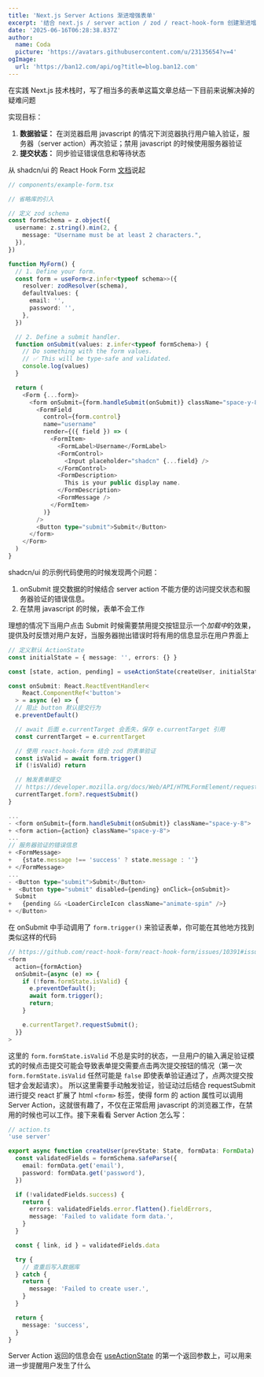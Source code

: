 ```yaml
---
title: 'Next.js Server Actions 渐进增强表单'
excerpt: '结合 next.js / server action / zod / react-hook-form 创建渐进增强表单'
date: '2025-06-16T06:28:38.837Z'
author:
  name: Coda
  picture: 'https://avatars.githubusercontent.com/u/23135654?v=4'
ogImage:
  url: 'https://ban12.com/api/og?title=blog.ban12.com'
---
```


在实践 Next.js 技术栈时，写了相当多的表单这篇文章总结一下目前来说解决掉的疑难问题

实现目标：

1.  **数据验证：** 在浏览器启用 javascript 的情况下浏览器执行用户输入验证，服务器（server action）再次验证；禁用 javascript 的时候使用服务器验证
2.  **提交状态：** 同步验证错误信息和等待状态

从 shadcn/ui 的 React Hook Form [文档](https://ui.shadcn.com/docs/components/form#usage)说起

```typescript
// components/example-form.tsx

// 省略库的引入

// 定义 zod schema
const formSchema = z.object({
  username: z.string().min(2, {
    message: "Username must be at least 2 characters.",
  }),
})

function MyForm() {
  // 1. Define your form.
  const form = useForm<z.infer<typeof schema>>({
    resolver: zodResolver(schema),
    defaultValues: {
      email: '',
      password: '',
    },
  })

  // 2. Define a submit handler.
  function onSubmit(values: z.infer<typeof formSchema>) {
    // Do something with the form values.
    // ✅ This will be type-safe and validated.
    console.log(values)
  }

  return (
    <Form {...form}>
      <form onSubmit={form.handleSubmit(onSubmit)} className="space-y-8">
        <FormField
          control={form.control}
          name="username"
          render={({ field }) => (
            <FormItem>
              <FormLabel>Username</FormLabel>
              <FormControl>
                <Input placeholder="shadcn" {...field} />
              </FormControl>
              <FormDescription>
                This is your public display name.
              </FormDescription>
              <FormMessage />
            </FormItem>
          )}
        />
        <Button type="submit">Submit</Button>
      </form>
    </Form>
  )
}
```

shadcn/ui 的示例代码使用的时候发现两个问题：

1. onSubmit 提交数据的时候结合 server action 不能方便的访问提交状态和服务器验证的错误信息。
2. 在禁用 javascript 的时候，表单不会工作

理想的情况下当用户点击 Submit 时候需要禁用提交按钮显示一个*加载中*的效果，提供及时反馈对用户友好，当服务器抛出错误时将有用的信息显示在用户界面上

```typescript
// 定义默认 ActionState
const initialState = { message: '', errors: {} }

const [state, action, pending] = useActionState(createUser, initialState)

const onSubmit: React.ReactEventHandler<
    React.ComponentRef<'button'>
  > = async (e) => {
  // 阻止 button 默认提交行为
  e.preventDefault()

  // await 后面 e.currentTarget 会丢失，保存 e.currentTarget 引用
  const currentTarget = e.currentTarget

  // 使用 react-hook-form 结合 zod 的表单验证
  const isValid = await form.trigger()
  if (!isValid) return

  // 触发表单提交
  // https://developer.mozilla.org/docs/Web/API/HTMLFormElement/requestSubmit
  currentTarget.form?.requestSubmit()
}

...
- <form onSubmit={form.handleSubmit(onSubmit)} className="space-y-8">
+ <form action={action} className="space-y-8">
...
// 服务器验证的错误信息
+ <FormMessage>
+   {state.message !== 'success' ? state.message : ''}
+ </FormMessage>
...
- <Button type="submit">Submit</Button>
+  <Button type="submit" disabled={pending} onClick={onSubmit}>
  Submit
+   {pending && <LoaderCircleIcon className="animate-spin" />}
+ </Button>
```

在 onSubmit 中手动调用了 `form.trigger()` 来验证表单，你可能在其他地方找到类似这样的代码

```typescript
// https://github.com/react-hook-form/react-hook-form/issues/10391#issuecomment-2153833104
<form
  action={formAction}
  onSubmit={async (e) => {
    if (!form.formState.isValid) {
      e.preventDefault();
      await form.trigger();
      return;
    }

    e.currentTarget?.requestSubmit();
  }}
>
```

这里的 `form.formState.isValid` 不总是实时的状态，一旦用户的输入满足验证模式的时候点击提交可能会导致表单提交需要点击两次提交按钮的情况（第一次`form.formState.isValid` 任然可能是 `false` 即使表单验证通过了，点两次提交按钮才会发起请求）。
所以这里需要手动触发验证，验证动过后结合 requestSubmit 进行提交
react 扩展了 html `<form>` 标签，使得 form 的 action 属性可以调用 Server Action，这就很有趣了，不仅在正常启用 javascript 的浏览器工作，在禁用的时候也可以工作。接下来看看 Server Action 怎么写：

```typescript
// action.ts
'use server'

export async function createUser(prevState: State, formData: FormData) {
  const validatedFields = formSchema.safeParse({
    email: formData.get('email'),
    password: formData.get('password'),
  })

  if (!validatedFields.success) {
    return {
      errors: validatedFields.error.flatten().fieldErrors,
      message: 'Failed to validate form data.',
    }
  }

  const { link, id } = validatedFields.data

  try {
    // 查重后写入数据库
  } catch {
    return {
      message: 'Failed to create user.',
    }
  }

  return {
    message: 'success',
  }
}
```

Server Action 返回的信息会在 [useActionState](https://react.dev/reference/react/useActionState) 的第一个返回参数上，可以用来进一步提醒用户发生了什么
